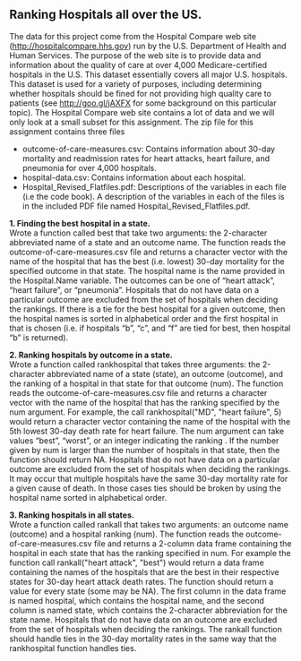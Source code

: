 ## Ranking Hospitals all over the US.

The data for this project come from the Hospital Compare web site (http://hospitalcompare.hhs.gov) run by the U.S. Department of Health and Human Services. The purpose of the web site is to provide data and information about the quality of care at over 4,000 Medicare-certified hospitals in the U.S. This dataset essentially covers all major U.S. hospitals. This dataset is used for a variety of purposes, including determining whether hospitals should be fined for not providing high quality care to patients (see http://goo.gl/jAXFX for some background on this particular topic). The Hospital Compare web site contains a lot of data and we will only look at a small subset for this assignment. The zip file for this assignment contains three files 
* outcome-of-care-measures.csv: Contains information about 30-day mortality and readmission rates for heart attacks, heart failure, and pneumonia for over 4,000 hospitals.
* hospital-data.csv: Contains information about each hospital. 
* Hospital_Revised_Flatfiles.pdf: Descriptions of the variables in each file (i.e the code book). A description of the variables in each of the files is in the included PDF file named Hospital_Revised_Flatfiles.pdf.

**1. Finding the best hospital in a state.**   
Wrote a function called best that take two arguments: the 2-character abbreviated name of a state and an outcome name. The function reads the outcome-of-care-measures.csv file and returns a character vector with the name of the hospital that has the best (i.e. lowest) 30-day mortality for the specified outcome in that state. The hospital name is the name provided in the Hospital.Name variable. The outcomes can be one of “heart attack”, “heart failure”, or “pneumonia”. Hospitals that do not have data on a particular outcome are excluded from the set of hospitals when deciding the rankings. If there is a tie for the best hospital for a given outcome, then the hospital names is sorted in alphabetical order and the first hospital in that is chosen (i.e. if hospitals “b”, “c”, and “f” are tied for best, then hospital “b” is returned).

**2. Ranking hospitals by outcome in a state.**   
Wrote a function called rankhospital that takes three arguments: the 2-character abbreviated name of a state (state), an outcome (outcome), and the ranking of a hospital in that state for that outcome (num). The function reads the outcome-of-care-measures.csv file and returns a character vector with the name of the hospital that has the ranking specified by the num argument. For example, the call rankhospital("MD", "heart failure", 5) would return a character vector containing the name of the hospital with the 5th lowest 30-day death rate for heart failure. The num argument can take values “best”, “worst”, or an integer indicating the ranking . If the number given by num is larger than the number of hospitals in that state, then the function should return NA. Hospitals that do not have data on a particular outcome are  excluded from the set of hospitals when deciding the rankings. It may occur that multiple hospitals have the same 30-day mortality rate for a given cause of death. In those cases ties should be broken by using the hospital name sorted in alphabetical order.

**3. Ranking hospitals in all states.**   
Wrote a function called rankall that takes two arguments: an outcome name (outcome) and a hospital ranking (num). The function reads the outcome-of-care-measures.csv file and returns a 2-column data frame containing the hospital in each state that has the ranking specified in num. For example the function call rankall("heart attack", "best") would return a data frame containing the names of the hospitals that are the best in their respective states for 30-day heart attack death rates. The function should return a value for every state (some may be NA). The first column in the data frame is named hospital, which contains the hospital name, and the second column is named state, which contains the 2-character abbreviation for the state name. Hospitals that do not have data on an outcome are excluded from the set of hospitals when deciding the rankings. The rankall function should handle ties in the 30-day mortality rates in the same way that the rankhospital function handles ties.
